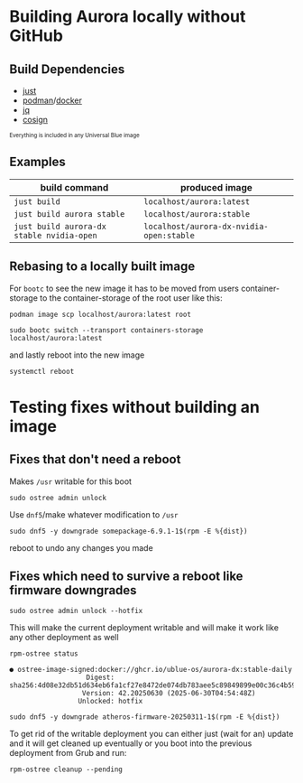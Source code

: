 # Building Aurora locally without GitHub

## Build Dependencies


- [just](https://github.com/casey/just)
- [podman](https://podman.io/)/[docker](https://www.docker.com/)
- [jq](https://jqlang.org/)
- [cosign](https://www.sigstore.dev/)

<sub><sup>Everything is included in any Universal Blue image</sup></sub>


## Examples

| build command | produced image |
| ------- | -------------- |
| `just build` | `localhost/aurora:latest` |
| `just build aurora stable` | `localhost/aurora:stable` |
| `just build aurora-dx stable nvidia-open` | `localhost/aurora-dx-nvidia-open:stable` |

## Rebasing to a locally built image

For `bootc` to see the new image it has to be moved from users container-storage to the container-storage of the root user like this:

```
podman image scp localhost/aurora:latest root
```

```
sudo bootc switch --transport containers-storage localhost/aurora:latest
```

and lastly reboot into the new image

```
systemctl reboot
```

# Testing fixes without building an image

## Fixes that don't need a reboot

Makes `/usr` writable for this boot

```
sudo ostree admin unlock
```

Use `dnf5`/make whatever modification to `/usr`

```
sudo dnf5 -y downgrade somepackage-6.9.1-1$(rpm -E %{dist})
```

reboot to undo any changes you made

## Fixes which need to survive a reboot like firmware downgrades

```
sudo ostree admin unlock --hotfix
```

This will make the current deployment writable and will make it work like any other deployment as well

```
rpm-ostree status
```

```
● ostree-image-signed:docker://ghcr.io/ublue-os/aurora-dx:stable-daily
                   Digest: sha256:4d08e32db51d634eb6fa1cf27e8472de074db783aee5c89849899e00c36c4b59
                  Version: 42.20250630 (2025-06-30T04:54:48Z)
                 Unlocked: hotfix
```

```
sudo dnf5 -y downgrade atheros-firmware-20250311-1$(rpm -E %{dist})
```

To get rid of the writable deployment you can either just (wait for an) update and it will get cleaned up eventually or you boot into the previous deployment from Grub and run:

```
rpm-ostree cleanup --pending
```
